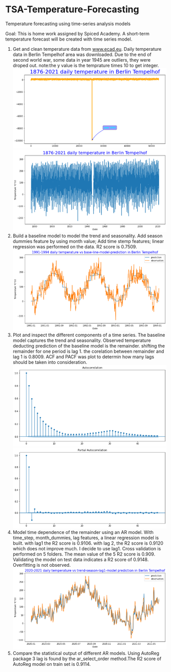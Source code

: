 # TSA-Temperature-Forecasting
Temperature forecasting using time-series analysis models

Goal:
This is home work assigned by Spiced Academy. A short-term temperature forecast will be created with time series model.

   1. Get and clean temperature data from www.ecad.eu. Daily temperature data in Berlin Tempelhof area was downloaded. Due to the end of second world war, some data in year 1945 are outliers, they were droped out. note:the y value is the temprature times 10 to get integer.
![image](https://github.com/bd-z/TSA-Temperature-Forecast/blob/main/IMG/index.png)
![image](https://github.com/bd-z/TSA-Temperature-Forecast/blob/main/IMG/cleaned.png)
   2. Build a baseline model to model the trend and seasonality. Add season dummies feature by using month value; Add time stemp features; linear regression was performed on the data. R2 score is 0.7509.
   ![image](https://github.com/bd-z/TSA-Temperature-Forecast/blob/main/IMG/baseline.png)
   3. Plot and inspect the different components of a time series. The baseline model captures the trend and seasonality. Observed temperature deducting prediction of the baseline model is the remainder. shifting the remainder for one period is lag 1. the corelation between remainder and lag 1 is 0.8009. ACF and PACF was plot to determin how many lags should be taken into consideration.
   ![image](https://github.com/bd-z/TSA-Temperature-Forecast/blob/main/IMG/Auto_corelation_based_on_trend_seasonality_deducted_remainder.png)
   ![image](https://github.com/bd-z/TSA-Temperature-Forecast/blob/main/IMG/Partial_autocorelation_based_on_trend_seasonality_deducted_remainder.png)
   4. Model time dependence of the remainder using an AR model. With time_step, month_dummies, lag features, a linear regression model is built. with lag1 the R2 score is 0.9106. with lag 2, the R2 score is 0.9120 which does not improve much. I decide to use lag1. Cross validation is performed on 5 folders. The mean value of the 5 R2 score is 0.909. Validating the model on test data indicates a R2 score of 0.9148. Overfitting is not observed.
   ![image](https://github.com/bd-z/TSA-Temperature-Forecast/blob/main/IMG/trend-season-lag1-model%20prediction.png)
   5. Compare the statistical output of different AR models. Using AutoReg package 3 lag is found by the ar_select_order method.The R2 score of AutoReg model on train set is 0.9114.


